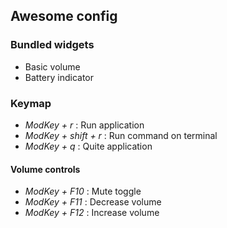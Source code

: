 Awesome config
--------------

### Bundled widgets
-  Basic volume
-  Battery indicator

### Keymap
* _ModKey + r_ :               Run application
* _ModKey + shift + r_ :       Run command on terminal
* _ModKey + q_ :               Quite application

#### Volume controls
* _ModKey + F10_ :             Mute toggle  
* _ModKey + F11_ :             Decrease volume
* _ModKey + F12_ :             Increase volume



